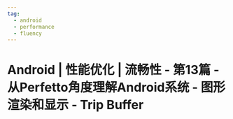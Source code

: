 ```yaml
---
tag:
  - android
  - performance
  - fluency
---
```


# Android | 性能优化 | 流畅性 - 第13篇 - 从Perfetto角度理解Android系统 - 图形渲染和显示 - Trip Buffer